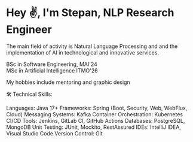 # Hey ✌️, I'm Stepan, NLP Research Engineer

The main field of activity is Natural Language Processing and and the implementation of AI in technological and innovative services.

BSc in Software Engineering, MAI'24  
MSc in Artificial Intelligence ITMO'26

My hobbies include mentoring and graphic design

🛠 Technical Skills:

Languages: Java 17+
Frameworks: Spring (Boot, Security, Web, WebFlux, Cloud)
Messaging Systems: Kafka
Container Orchestration: Kubernetes
CI/CD Tools: Jenkins, GitLab CI, GitHub Actions
Databases: PostgreSQL, MongoDB
Unit Testing: JUnit, Mockito, RestAssured
IDEs: IntelliJ IDEA, Visual Studio Code
Version Control: Git